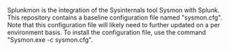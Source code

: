 Splunkmon is the integration of the Sysinternals tool Sysmon with Splunk. This repository contains a baseline configuration file named "sysmon.cfg". 
Note that this configuration file will likely need to further updated on a per environment basis. To install the configuration file, use the command "Sysmon.exe -c sysmon.cfg".